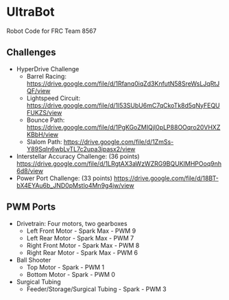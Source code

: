 # UltraBot
Robot Code for FRC Team 8567


## Challenges
* HyperDrive Challenge
  * Barrel Racing: https://drive.google.com/file/d/1Rfanq0iqZd3KnfutN58SreWsLJqRtJQF/view
  * Lightspeed Circuit: https://drive.google.com/file/d/1l53SUbU6mC7qCkoTk8d5qNyFEQUFUKZS/view
  * Bounce Path: https://drive.google.com/file/d/1PgKGoZMIQjI0pLP88OOqro20VHXZKBbH/view
  * Slalom Path: https://drive.google.com/file/d/1ZmSs-Y89SqIn6wbLvTL7c2upa3ipasx2/view
* Interstellar Accuracy Challenge: (36 points) https://drive.google.com/file/d/1LRgtAX3aWzWZRG9BQUKIMHPOoq9nh6d8/view
* Power Port Challenge: (33 points) https://drive.google.com/file/d/18BT-bX4EYAu6b_JND0pMstlo4Mn9g4jw/view


## PWM Ports
* Drivetrain: Four motors, two gearboxes
  * Left Front Motor - Spark Max - PWM	9
  * Left Rear Motor - Spark Max - PWM	7
  * Right Front Motor - Spark Max - PWM	8
  * Right Rear Motor - Spark Max - PWM	6
* Ball Shooter
  * Top Motor - Spark - PWM 1
  * Bottom Motor - Spark - PWM 0
* Surgical Tubing
  * Feeder/Storage/Surgical Tubing - Spark - PWM 3

